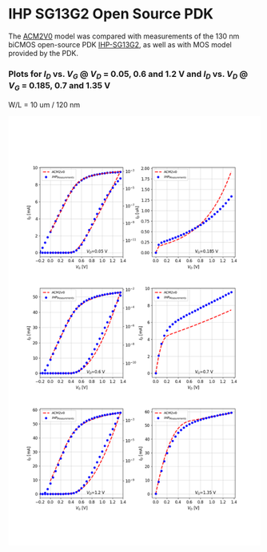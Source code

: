 # IHP SG13G2 Open Source PDK

The [ACM2V0](/Verilog-A/) model was compared with measurements of the 130 nm biCMOS open-source PDK [IHP-SG13G2](https://github.com/IHP-GmbH/IHP-Open-PDK), as well as with MOS model provided by the PDK.


### Plots for $I_{D}$ vs. $V_{G}$ @ $V_D$ = 0.05, 0.6 and 1.2 V and $I_{D}$ vs. $V_{D}$ @ $V_G$ = 0.185, 0.7 and 1.35 V  

W/L = 10 um / 120 nm
 
![I-V curves](IHP-SG13G2_130nm_nmos_w10p0u_l0p12u.png)
